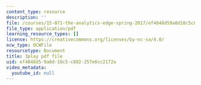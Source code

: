 ```yaml
---
content_type: resource
description: ''
file: /courses/15-071-the-analytics-edge-spring-2017/ef4048d59a0d18c5c882257e6cc2172a_uo0EmonbUhU.pdf
file_type: application/pdf
learning_resource_types: []
license: https://creativecommons.org/licenses/by-nc-sa/4.0/
ocw_type: OCWFile
resourcetype: Document
title: 3play pdf file
uid: ef4048d5-9a0d-18c5-c882-257e6cc2172a
video_metadata:
  youtube_id: null
---
```

